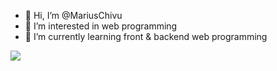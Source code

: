 - 👋 Hi, I’m @MariusChivu
- 👀 I’m interested in web programming
- 🌱 I’m currently learning front & backend web programming

<img src="https://wakatime.com/share/@fc2320a8-2dfd-412b-91b1-a10467918a4b/9379fb54-59bf-4c0a-89d3-7065ed103926.png" />
<!--
<a href="https://wakatime.com"><img src="https://wakatime.com/share/@fc2320a8-2dfd-412b-91b1-a10467918a4b/db4ec4ba-76c9-4b52-ab38-425c4acc232f.png" height="300px"/></a>

- 💞️ I’m looking to collaborate on ...
- 📫 How to reach me ...


MariusChivu/MariusChivu is a ✨ special ✨ repository because its `README.md` (this file) appears on your GitHub profile.
You can click the Preview link to take a look at your changes.

--->
